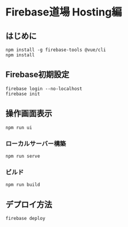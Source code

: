# Firebase道場  Hosting編

## はじめに
```
npm install -g firebase-tools @vue/cli
npm install
```

## Firebase初期設定
```
firebase login --no-localhost
firebase init
```

## 操作画面表示
```
npm run ui
```

### ローカルサーバー構築
```
npm run serve
```

### ビルド
```
npm run build
```

## デプロイ方法
```
firebase deploy
```
